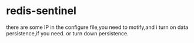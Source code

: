 # redis-sentinel

there are some IP in the configure file,you need to motify,and i turn on data persistence,if you need. or turn down persistence.
